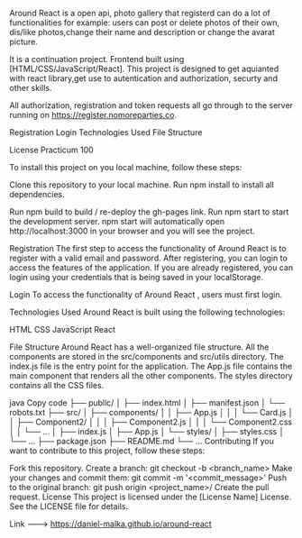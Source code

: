 Around React is a open api, photo gallery that registerd can do a lot of functionalities for example:
users can post or delete photos of their own, dis/like photos,change their name and description or change the avarat picture.

It is a continuation project. Frontend built using [HTML/CSS/JavaScript/React]. This project is designed to get aquianted with react library,get use to autentication and authorization, securty and other skills.

All authorization, registration and token requests all go through to the server running on https://register.nomoreparties.co.

Registration
Login
Technologies Used
File Structure

License Practicum 100

To install this project on you local machine, follow these steps:

Clone this repository to your local machine.
Run npm install to install all dependencies.

Run npm build to build / re-deploy the gh-pages link.
Run npm start to start the development server.
npm start will automatically open http://localhost:3000 in your browser and you will see the project.

Registration
The first step to access the functionality of Around React is to register with a valid email and password. After registering, you can login to access the features of the application. If you are already registered, you can login using your credentials that is being saved in your localStorage.

Login
To access the functionality of Around React , users must first login.

Technologies Used
Around React is built using the following technologies:

HTML
CSS
JavaScript
React

File Structure
Around React has a well-organized file structure. All the components are stored in the src/components and src/utils directory. The index.js file is the entry point for the application. The App.js file contains the main component that renders all the other components. The styles directory contains all the CSS files.

java
Copy code
├── public/
│ ├── index.html
│ ├── manifest.json
│ └── robots.txt
├── src/
│ ├── components/
│ │ ├── App.js
│ │ │ └── Card.js
│ │ ├── Component2/
│ │ │ ├── Component2.js
│ │ │ └── Component2.css
│ │ └── ...
│ ├── index.js
│ ├── App.js
│ └── styles/
│ ├── styles.css
│ └── ...
├── package.json
├── README.md
└── ...
Contributing
If you want to contribute to this project, follow these steps:

Fork this repository.
Create a branch: git checkout -b <branch_name>
Make your changes and commit them: git commit -m '<commit_message>'
Push to the original branch: git push origin <project_name>/<location>
Create the pull request.
License
This project is licensed under the [License Name] License. See the LICENSE file for details.

Link ---> https://daniel-malka.github.io/around-react
